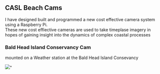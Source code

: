 ## CASL Beach Cams
I have designed built and programmed a new cost effective camera system using a Raspberry Pi.<br> These new cost effiective cameras are used to take timeplase imagery in hopes of gaining insight into the dynamics of complex coastal processes 

### Bald Head Island Conservancy Cam

mounted on a Weather station at the Bald Head Island Consevancy 

<img src='/images/cam12_11-01-2017_1230.jpg'>"


